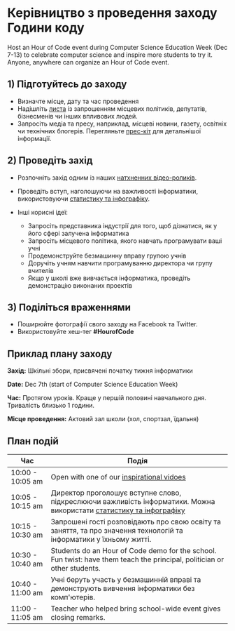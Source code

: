 

# Керівництво з проведення заходу Години коду

Host an Hour of Code event during Computer Science Education Week (Dec 7-13) to celebrate computer science and inspire more students to try it. Anyone, anywhere can organize an Hour of Code event.

## 1) Підготуйтесь до заходу

  * Визначте місце, дату та час проведення
  * Надішліть [листа](<%= hoc_uri('https://docs.google.com/a/code.org/document/d/1eP41sKW7y0qq_JvkRIgZK8dWYICaGRZ4CCDETXa78wY/edit') %>) із запрошенням місцевих політиків, депутатів, бізнесменів чи інших впливових людей.
  * Запросіть медіа та пресу, наприклад, місцеві новини, газету, освітніх чи технічних блогерів. Перегляньте [прес-кіт](<%= hoc_uri('/resources/press-kit') %>) для детальнішої інформації.

## 2) Проведіть захід

  * Розпочніть захід одним із наших [натхненних відео-роликів](<%= hoc_uri('/resources#videos') %>).
  * Проведіть вступ, наголошуючи на важливості інформатики, використовуючи [статистику та інфографіку](<%= hoc_uri('/resources/stats') %>).   
      
    
  * Інші корисні ідеї: 
      * Запросіть представника індустрії для того, щоб дізнатися, як у його сфері залучена інформатика
      * Запросіть місцевого політика, якого навчать програмувати ваші учні
      * Продемонструйте безмашинну вправу групою учнів
      * Доручіть учням навчити програмуванню директора чи групу вчителів
      * Якщо у школі вже вивчається інформатика, проведіть демонстрацію виконаних проектів

## 3) Поділіться враженнями

  * Поширюйте фотографії свого заходу на Facebook та Twitter. 
  * Використовуйте хеш-тег **#HourofCode**

## Приклад плану заходу

**Захід:** Шкільні збори, присвячені початку тижня інформатики

**Date:** Dec 7th (start of Computer Science Education Week)

**Час:** Протягом уроків. Краще у першій половині навчального дня. Тривалість близько 1 години.

**Місце проведення:** Актовий зал школи (хол, спортзал, їдальня)   
  


## План подій

| Час              | Подія                                                                                                                                   |
| ---------------- | --------------------------------------------------------------------------------------------------------------------------------------- |
| 10:00 - 10:05 am | Open with one of our [inspirational vidoes](http://hourofcode.com/us/resources#videos)                                                  |
| 10:05 - 10:15 am | Директор проголошує вступне слово, підкреслюючи важливість інформатики. Можна використати [статистику та інфографіку](/resources/stats) |
| 10:15 - 10:30 am | Запрошені гості розповідають про свою освіту та заняття, та про значення технологій та інформатики у їхньому житті.                     |
| 10:30 - 10:40 am | Students do an Hour of Code demo for the school. Fun twist: have them teach the principal, politician or other students.                |
| 10:40 - 11:00 am | Учні беруть участь у безмашинній вправі та демонструють вивчення інформатики без комп'ютерів.                                           |
| 11:00 - 11:05 am | Teacher who helped bring school-wide event gives closing remarks.                                                                       |